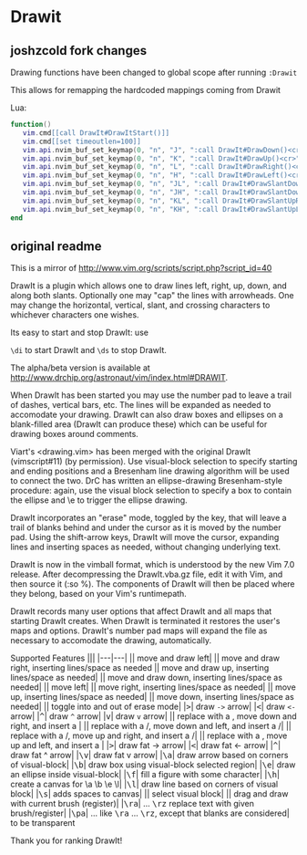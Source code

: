 # Drawit

## joshzcold fork changes

Drawing functions have been changed to global scope after running `:Drawit`

This allows for remapping the hardcoded mappings coming from Drawit

Lua:

```lua
function()
   vim.cmd[[call DrawIt#DrawItStart()]]
   vim.cmd[[set timeoutlen=100]]
   vim.api.nvim_buf_set_keymap(0, "n", "J", ":call DrawIt#DrawDown()<cr>", {noremap = true})
   vim.api.nvim_buf_set_keymap(0, "n", "K", ":call DrawIt#DrawUp()<cr>", {noremap = true})
   vim.api.nvim_buf_set_keymap(0, "n", "L", ":call DrawIt#DrawRight()<cr>", {noremap = true})
   vim.api.nvim_buf_set_keymap(0, "n", "H", ":call DrawIt#DrawLeft()<cr>", {noremap = true})
   vim.api.nvim_buf_set_keymap(0, "n", "JL", ":call DrawIt#DrawSlantDownRight()<cr>", {noremap = true})
   vim.api.nvim_buf_set_keymap(0, "n", "JH", ":call DrawIt#DrawSlantDownLeft()<cr>", {noremap = true})
   vim.api.nvim_buf_set_keymap(0, "n", "KL", ":call DrawIt#DrawSlantUpRight()<cr>", {noremap = true})
   vim.api.nvim_buf_set_keymap(0, "n", "KH", ":call DrawIt#DrawSlantUpLeft()<cr>", {noremap = true})
end

```

## original readme

This is a mirror of http://www.vim.org/scripts/script.php?script_id=40

DrawIt is a plugin which allows one to draw lines left, right, up, down, and along both slants. Optionally one may "cap" the lines with arrowheads. One may change the horizontal, vertical, slant, and crossing characters to whichever characters one wishes.

Its easy to start and stop DrawIt: use

`\di` to start DrawIt and
`\ds` to stop DrawIt.

The alpha/beta version is available at http://www.drchip.org/astronaut/vim/index.html#DRAWIT.

When DrawIt has been started you may use the number pad to leave a trail of dashes, vertical bars, etc. The lines will be expanded as needed to accomodate your drawing. DrawIt can also draw boxes and ellipses on a blank-filled area (DrawIt can produce these) which can be useful for drawing boxes around comments.

Viart's <drawing.vim> has been merged with the original DrawIt (vimscript#11) (by permission). Use visual-block selection to specify starting and ending positions and a Bresenham line drawing algorithm will be used to connect the two. DrC has written an ellipse-drawing Bresenham-style procedure: again, use the visual block selection to specify a box to contain the ellipse and \e to trigger the ellipse drawing.

DrawIt incorporates an "erase" mode, toggled by the <space> key, that will leave a trail of blanks behind and under the cursor as it is moved by the number pad. Using the shift-arrow keys, DrawIt will move the cursor, expanding lines and inserting spaces as needed, without changing underlying text.

DrawIt is now in the vimball format, which is understood by the new Vim 7.0 release. After decompressing the DrawIt.vba.gz file, edit it with Vim, and then source it (:so %). The components of DrawIt will then be placed where they belong, based on your Vim's runtimepath.

DrawIt records many user options that affect DrawIt and all maps that starting DrawIt creates. When DrawIt is terminated it restores the user's maps and options. DrawIt's number pad maps will expand the file as necessary to accomodate the drawing, automatically.

Supported Features
|||
|---|---|
|<kbd><left></kbd>| move and draw left|
|<kbd><right></kbd>| move and draw right, inserting lines/space as needed
|<kbd><up></kbd>| move and draw up, inserting lines/space as needed|
|<kbd><down></kbd>| move and draw down, inserting lines/space as needed|
|<kbd><s-left></kbd>| move left|
|<kbd><s-right></kbd>| move right, inserting lines/space as needed|
|<kbd><s-up></kbd>| move up, inserting lines/space as needed|
|<kbd><s-down></kbd>| move down, inserting lines/space as needed|
|<kbd><space></kbd>| toggle into and out of erase mode|
|<kbd>></kbd>| draw `->` arrow|
|<kbd><</kbd>| draw `<-` arrow|
|<kbd>^</kbd>| draw `^` arrow|
|<kbd>v</kbd>| draw `v` arrow|
|<kbd><pgdn></kbd>| replace with a \, move down and right, and insert a \|
|<kbd><end></kbd>| replace with a /, move down and left, and insert a /|
|<kbd><pgup></kbd>| replace with a /, move up and right, and insert a /|
|<kbd><home></kbd>| replace with a \, move up and left, and insert a \|
|<kbd>\></kbd>| draw fat -> arrow|
|<kbd>\<</kbd>| draw fat <- arrow|
|<kbd>\^</kbd>| draw fat ^ arrow|
|<kbd>\v</kbd>| draw fat v arrow|
|<kbd>\a</kbd>| draw arrow based on corners of visual-block|
|<kbd>\b</kbd>| draw box using visual-block selected region|
|<kbd>\e</kbd>| draw an ellipse inside visual-block|
|<kbd>\f</kbd>| fill a figure with some character|
|<kbd>\h</kbd>| create a canvas for \a \b \e \l|
|<kbd>\l</kbd>| draw line based on corners of visual block|
|<kbd>\s</kbd>| adds spaces to canvas|
|<kbd><leftmouse></kbd>| select visual block|
|<kbd><s-leftmouse></kbd>| drag and draw with current brush (register)|
|<kbd>\ra</kbd>| ... <kbd>\rz</kbd> replace text with given brush/register|
|<kbd>\pa</kbd>| ... like <kbd>\ra</kbd> ... <kbd>\rz</kbd>, except that blanks are considered|
to be transparent

Thank you for ranking DrawIt!
